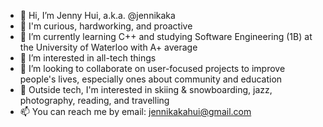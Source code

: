 - 👋 Hi, I’m Jenny Hui, a.k.a. @jennikaka
- 🥰 I'm curious, hardworking, and proactive
- 🌱 I’m currently learning C++ and studying Software Engineering (1B) at the University of Waterloo with A+ average
- 👾 I’m interested in all-tech things
- 💞️ I’m looking to collaborate on user-focused projects to improve people's lives, especially ones about community and education
- 👀 Outside tech, I'm interested in skiing & snowboarding, jazz, photography, reading, and travelling
- 📫 You can reach me by email: jennikakahui@gmail.com

<!---
jennikaka/jennikaka is a ✨ special ✨ repository because its `README.md` (this file) appears on your GitHub profile.
You can click the Preview link to take a look at your changes.
--->
